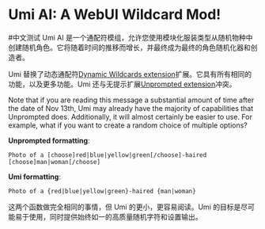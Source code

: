 # Umi AI: A WebUI Wildcard Mod!

#中文测试
Umi AI 是一个通配符模组，允许您使用模块化服装类型从随机物种中创建随机角色。它将随着时间的推移而增长，并最终成为最终的角色随机化器和创造者。

Umi 替换了动态通配符[Dynamic Wildcards extension](https://github.com/AUTOMATIC1111/stable-diffusion-webui-wildcards)扩展。它具有所有相同的功能，以及更多功能。Umi 还与无提示扩展[Unprompted extension](https://github.com/ThereforeGames/unprompted)冲突。

Note that if you are reading this message a substantial amount of time after the date of Nov 13th, Umi may already have the majority of capabilities that Unprompted does. Additionally, it will almost certainly be easier to use. For example, what if you want to create a random choice of multiple options?

**Unprompted formatting**:

    Photo of a [choose]red|blue|yellow|green[/choose]-haired [choose]man|woman[/choose]

**Umi formatting**:

    Photo of a {red|blue|yellow|green}-haired {man|woman}

这两个函数做完全相同的事情，但 Umi 的更小，更容易阅读。Umi 的目标是尽可能易于使用，同时提供始终如一的高质量随机字符和设置输出。

